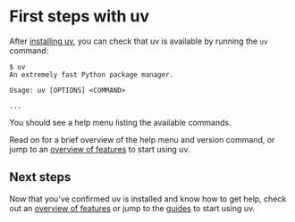 # First steps with uv

After [installing uv](./installation.md), you can check that uv is available by running the `uv`
command:

```console
$ uv
An extremely fast Python package manager.

Usage: uv [OPTIONS] <COMMAND>

...
```

You should see a help menu listing the available commands.

Read on for a brief overview of the help menu and version command, or jump to an
[overview of features](./features.md) to start using uv.

## Next steps

Now that you've confirmed uv is installed and know how to get help, check out an
[overview of features](./features.md) or jump to the [guides](../guides/index.md) to start using uv.
